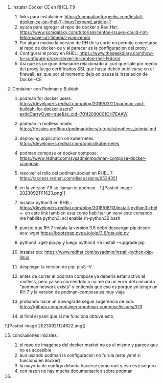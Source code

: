 
1. Instalar Docker CE en RHEL 7.9
	1. links para instalacion: https://computingforgeeks.com/install-docker-ce-on-rhel-7-linux/?expand_article=1
	2. ayuda para agregar el repo de docker a Red Hat:  https://www.scmgalaxy.com/tutorials/centos-issues-could-not-fetch-save-url-timeout-yum-remo/
	3. Por algun motivo la version de RH de la corte no permite conectarse al repo de docker-ce y al parecer es la configuracion del proxy:
	4. Configurar el proxy en RHEL: https://www.thegeekdiary.com/how-to-configure-proxy-server-in-centos-rhel-fedora/
	5. Asi que es un gran desmadre relacionado al curl que sale por medio del proxy luego certificados SSL que hasta deben publicarse en el firewall, asi que por el momento dejo en pausa la instalacion de Docker-CE
	
2. Container con Podman y Buildah
	1. podman for docker users: https://developers.redhat.com/blog/2019/02/21/podman-and-buildah-for-docker-users?extIdCarryOver=true&sc_cid=701f2000001OH7EAAW
	2. podman in rootless mode: https://fossies.org/linux/podman/docs/tutorials/rootless_tutorial.md
	3. deploying application on kubernetes: https://developers.redhat.com/topics/kubernetes
	4. podman compose or docker compose: https://www.redhat.com/sysadmin/podman-compose-docker-compose
	5. resolver el rollo del podman.socket en RHEL 7: https://access.redhat.com/discussions/6534351
	6. en la version 7.9 se llaman io.podman...
	![[Pasted image 20230921111623.png]]
	7. instalar python3 en RHEL: https://developers.redhat.com/blog/2018/08/13/install-python3-rhel  <- en este link tambien esta como habilitar un venv
			este comando me habilita python3:
			scl enable rh-python36 bash
 
	8. puesto que RH 7 instala la version 3.6 debo descargar pip desde aca: wget https://bootstrap.pypa.io/pip/3.6/get-pip.py
	9. python3 ./get-pip.py y luego python3 -m install --upgrade pip
	10. instalar pip: https://www.redhat.com/sysadmin/install-python-pip-linux
	11. desplegar la version de pip: pip3 -V
	12. antes de correr el podman compose ya debería estar activo el rootless, pero ya sea corriendolo o no me da un error del comando "podman network exists" y entiendo que eso es porque yo tengo un RH 7 y la version de podman-compose es muy vieja
	13. probando hace un downgrade segun sugerencia de aca: https://github.com/containers/podman-compose/issues/373
	14. al final el yaml que si me funciona obtuve esto:

 ![[Pasted image 20230921124622.png]]
 
 15. conclusiones iniciales:
	 1. el repo de imagenes del docker market no es el mismo y parece que no es accesible
	 2. aun usando podman la configuracion no furula (este yaml si funciona en docker)
	 3. la mayoría de configs debería hacerse como root y eso es inseguro
	 4. con razon no hay mucha documentacion sobre podman

4. 